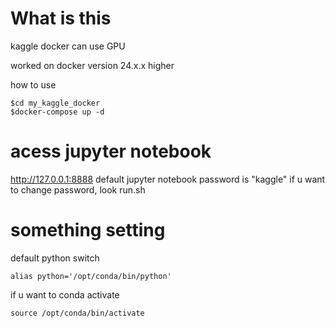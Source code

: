 # What is this
kaggle docker can use GPU  

worked on docker version 24.x.x higher

how to use
```
$cd my_kaggle_docker
$docker-compose up -d
```

# acess jupyter notebook
http://127.0.0.1:8888
default jupyter notebook password is "kaggle"
if u want to change password, look run.sh

# something setting
default python switch
```
alias python='/opt/conda/bin/python'
```

if u want to conda activate
```
source /opt/conda/bin/activate
```
